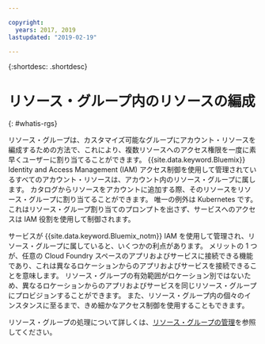 ```yaml
---

copyright:
  years: 2017, 2019
lastupdated: "2019-02-19"

---
```


{:shortdesc: .shortdesc}

# リソース・グループ内のリソースの編成
{: #whatis-rgs}

リソース・グループは、カスタマイズ可能なグループにアカウント・リソースを編成するための方法で、これにより、複数リソースへのアクセス権限を一度に素早くユーザーに割り当てることができます。 {{site.data.keyword.Bluemix}} Identity and Access Management (IAM) アクセス制御を使用して管理されているすべてのアカウント・リソースは、アカウント内のリソース・グループに属します。 カタログからリソースをアカウントに追加する際、そのリソースをリソース・グループに割り当てることができます。 唯一の例外は Kubernetes です。これはリソース・グループ割り当てのプロンプトを出さず、サービスへのアクセスは IAM 役割を使用して制御されます。

サービスが {{site.data.keyword.Bluemix_notm}} IAM を使用して管理され、リソース・グループに属していると、いくつかの利点があります。 メリットの 1 つが、任意の Cloud Foundry スペースのアプリおよびサービスに接続できる機能であり、これは異なるロケーションからのアプリおよびサービスを接続できることを意味します。 リソース・グループの有効範囲がロケーション別ではないため、異なるロケーションからのアプリおよびサービスを同じリソース・グループにプロビジョンすることができます。 また、リソース・グループ内の個々のインスタンスに至るまで、きめ細かなアクセス制御を使用することもできます。

リソース・グループの処理について詳しくは、[リソース・グループの管理](/docs/resources?topic=resources-rgs)を参照してください。 
